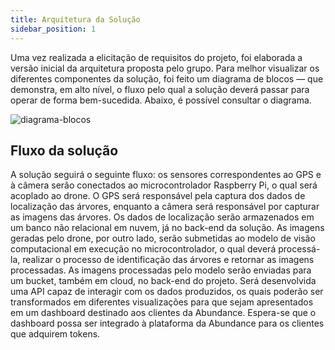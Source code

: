 ```yaml
---
title: Arquitetura da Solução
sidebar_position: 1
---
```


Uma vez realizada a elicitação de requisitos do projeto, foi elaborada a versão inicial da arquitetura proposta pelo grupo. Para melhor visualizar os diferentes componentes da solução, foi feito um diagrama de blocos — que demonstra, em alto nível, o fluxo pelo qual a solução deverá passar para operar de forma bem-sucedida. Abaixo, é possível consultar o diagrama.

![diagrama-blocos](/img/arquitetura_g2.drawio.png)

## Fluxo da solução

A solução seguirá o seguinte fluxo: os sensores correspondentes ao GPS e à câmera serão conectados ao microcontrolador Raspberry Pi, o qual será acoplado ao drone. O GPS será responsável pela captura dos dados de localização das árvores, enquanto a câmera será responsável por capturar as imagens das árvores. Os dados de localização serão armazenados em um banco não relacional em nuvem, já no back-end da solução. As imagens geradas pelo drone, por outro lado, serão submetidas ao modelo de visão computacional em execução no microcontrolador, o qual deverá processá-la, realizar o processo de identificação das árvores e retornar as imagens processadas. As imagens processadas pelo modelo serão enviadas para um bucket, também em cloud, no back-end do projeto. Será desenvolvida uma API capaz de interagir com os dados produzidos, os quais poderão ser transformados em diferentes visualizações para que sejam apresentados em um dashboard destinado aos clientes da Abundance. Espera-se que o dashboard possa ser integrado à plataforma da Abundance para os clientes que adquirem tokens.